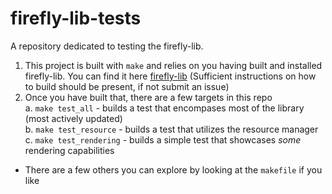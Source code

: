 # firefly-lib-tests
A repository dedicated to testing the firefly-lib.

1. This project is built with `make` and relies on you having built and installed firefly-lib. You can find it here [firefly-lib](https://github.com/rfmineguy/firefly-lib) (Sufficient instructions on how to build should be present, if not submit an issue) <br>
2. Once you have built that, there are a few targets in this repo<br>
  a. `make test_all` - builds a test that encompases most of the library (most actively updated)<br>
  b. `make test_resource` - builds a test that utilizes the resource manager<br>
  c. `make test_rendering` - builds a simple test that showcases *some* rendering capabilities<br>
  * There are a few others you can explore by looking at the `makefile` if you like<br>
